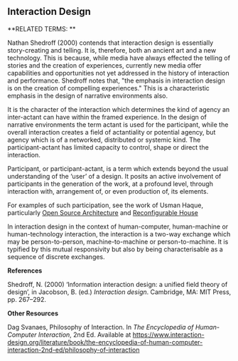 ## Interaction Design

**RELATED TERMS: **

Nathan Shedroff (2000) contends that interaction design is essentially story-creating and telling. It is, therefore, both an ancient art and a new technology. This is because, while media have always effected the telling of stories and the creation of experiences, currently new media offer capabilities and opportunities not yet addressed in the history of interaction and performance. Shedroff notes that, "the emphasis in interaction design is on the creation of compelling experiences." This is a characteristic emphasis in the design of narrative environments also.

It is the character of the interaction which determines the kind of agency an inter-actant can have within the framed experience. In the design of narrative environments the term actant is used for the participant, while the overall interaction creates a field of actantiality or potential agency, but agency which is of a networked, distributed or systemic kind. The participant-actant has limited capacity to control, shape or direct the interaction.

Participant, or participant-actant, is a term which extends beyond the usual understanding of the ‘user’ of a design. It posits an active involvement of participants in the generation of the work, at a profound level, through interaction with, arrangement of, or even production of, its elements.

For examples of such participation, see the work of Usman Haque, particularly [Open Source Architecture](http://www.haque.co.uk/opensourcearchitecture.php) and [Reconfigurable House](http://www.haque.co.uk/reconfigurablehouse.php)

In interaction design in the context of human-computer, human-machine or human-technology interaction, the interaction is a two-way exchange which may be person-to-person, machine-to-machine or person-to-machine. It is typified by this mutual responsivity but also by being characterisable as a sequence of discrete exchanges.

**References**

Shedroff, N. (2000) ‘Information interaction design: a unified field theory of design’, in Jacobson, B. (ed.) _Interaction design_. Cambridge, MA: MIT Press, pp. 267–292. 

**Other Resources**

Dag Svanaes, Philosophy of Interaction. In _The Encyclopedia of Human-Computer Interaction_, 2nd Ed. Available at https://www.interaction-design.org/literature/book/the-encyclopedia-of-human-computer-interaction-2nd-ed/philosophy-of-interaction



